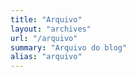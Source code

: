 ```yaml
---
title: "Arquivo"
layout: "archives"
url: "/arquivo"
summary: "Arquivo do blog"
alias: "arquivo"
---
```


